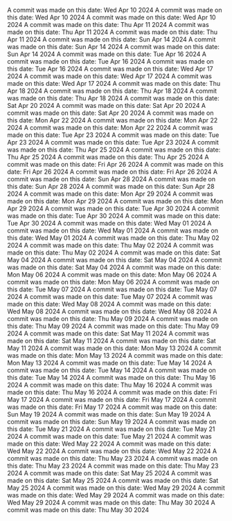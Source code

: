 A commit was made on this date: Wed Apr 10 2024
A commit was made on this date: Wed Apr 10 2024
A commit was made on this date: Wed Apr 10 2024
A commit was made on this date: Thu Apr 11 2024
A commit was made on this date: Thu Apr 11 2024
A commit was made on this date: Thu Apr 11 2024
A commit was made on this date: Sun Apr 14 2024
A commit was made on this date: Sun Apr 14 2024
A commit was made on this date: Sun Apr 14 2024
A commit was made on this date: Tue Apr 16 2024
A commit was made on this date: Tue Apr 16 2024
A commit was made on this date: Tue Apr 16 2024
A commit was made on this date: Wed Apr 17 2024
A commit was made on this date: Wed Apr 17 2024
A commit was made on this date: Wed Apr 17 2024
A commit was made on this date: Thu Apr 18 2024
A commit was made on this date: Thu Apr 18 2024
A commit was made on this date: Thu Apr 18 2024
A commit was made on this date: Sat Apr 20 2024
A commit was made on this date: Sat Apr 20 2024
A commit was made on this date: Sat Apr 20 2024
A commit was made on this date: Mon Apr 22 2024
A commit was made on this date: Mon Apr 22 2024
A commit was made on this date: Mon Apr 22 2024
A commit was made on this date: Tue Apr 23 2024
A commit was made on this date: Tue Apr 23 2024
A commit was made on this date: Tue Apr 23 2024
A commit was made on this date: Thu Apr 25 2024
A commit was made on this date: Thu Apr 25 2024
A commit was made on this date: Thu Apr 25 2024
A commit was made on this date: Fri Apr 26 2024
A commit was made on this date: Fri Apr 26 2024
A commit was made on this date: Fri Apr 26 2024
A commit was made on this date: Sun Apr 28 2024
A commit was made on this date: Sun Apr 28 2024
A commit was made on this date: Sun Apr 28 2024
A commit was made on this date: Mon Apr 29 2024
A commit was made on this date: Mon Apr 29 2024
A commit was made on this date: Mon Apr 29 2024
A commit was made on this date: Tue Apr 30 2024
A commit was made on this date: Tue Apr 30 2024
A commit was made on this date: Tue Apr 30 2024
A commit was made on this date: Wed May 01 2024
A commit was made on this date: Wed May 01 2024
A commit was made on this date: Wed May 01 2024
A commit was made on this date: Thu May 02 2024
A commit was made on this date: Thu May 02 2024
A commit was made on this date: Thu May 02 2024
A commit was made on this date: Sat May 04 2024
A commit was made on this date: Sat May 04 2024
A commit was made on this date: Sat May 04 2024
A commit was made on this date: Mon May 06 2024
A commit was made on this date: Mon May 06 2024
A commit was made on this date: Mon May 06 2024
A commit was made on this date: Tue May 07 2024
A commit was made on this date: Tue May 07 2024
A commit was made on this date: Tue May 07 2024
A commit was made on this date: Wed May 08 2024
A commit was made on this date: Wed May 08 2024
A commit was made on this date: Wed May 08 2024
A commit was made on this date: Thu May 09 2024
A commit was made on this date: Thu May 09 2024
A commit was made on this date: Thu May 09 2024
A commit was made on this date: Sat May 11 2024
A commit was made on this date: Sat May 11 2024
A commit was made on this date: Sat May 11 2024
A commit was made on this date: Mon May 13 2024
A commit was made on this date: Mon May 13 2024
A commit was made on this date: Mon May 13 2024
A commit was made on this date: Tue May 14 2024
A commit was made on this date: Tue May 14 2024
A commit was made on this date: Tue May 14 2024
A commit was made on this date: Thu May 16 2024
A commit was made on this date: Thu May 16 2024
A commit was made on this date: Thu May 16 2024
A commit was made on this date: Fri May 17 2024
A commit was made on this date: Fri May 17 2024
A commit was made on this date: Fri May 17 2024
A commit was made on this date: Sun May 19 2024
A commit was made on this date: Sun May 19 2024
A commit was made on this date: Sun May 19 2024
A commit was made on this date: Tue May 21 2024
A commit was made on this date: Tue May 21 2024
A commit was made on this date: Tue May 21 2024
A commit was made on this date: Wed May 22 2024
A commit was made on this date: Wed May 22 2024
A commit was made on this date: Wed May 22 2024
A commit was made on this date: Thu May 23 2024
A commit was made on this date: Thu May 23 2024
A commit was made on this date: Thu May 23 2024
A commit was made on this date: Sat May 25 2024
A commit was made on this date: Sat May 25 2024
A commit was made on this date: Sat May 25 2024
A commit was made on this date: Wed May 29 2024
A commit was made on this date: Wed May 29 2024
A commit was made on this date: Wed May 29 2024
A commit was made on this date: Thu May 30 2024
A commit was made on this date: Thu May 30 2024

